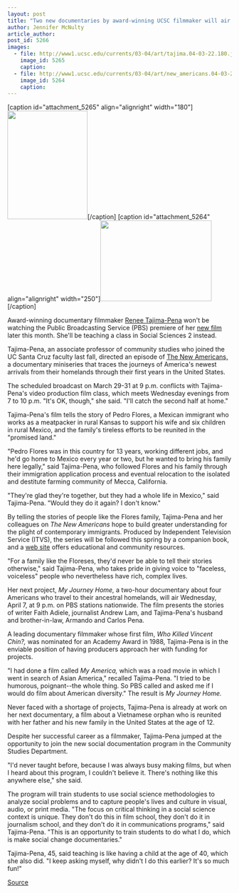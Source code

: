 ```yaml
---
layout: post
title: "Two new documentaries by award-winning UCSC filmmaker will air in coming weeks"
author: Jennifer McNulty
article_author: 
post_id: 5266
images:
  - file: http://www1.ucsc.edu/currents/03-04/art/tajima.04-03-22.180.jpg
    image_id: 5265
    caption: 
  - file: http://www1.ucsc.edu/currents/03-04/art/new_americans.04-03-22.250.jpg
    image_id: 5264
    caption: 
---
```


[caption id="attachment_5265" align="alignright" width="180"]<a href="http://dev-ucsc-news.pantheonsite.io/wp-content/uploads/2004/03/tajima.04-03-22.180.jpg"><img class="size-full wp-image-5265" src="http://dev-ucsc-news.pantheonsite.io/wp-content/uploads/2004/03/tajima.04-03-22.180.jpg" alt="" width="180" height="243" /></a>[/caption]
[caption id="attachment_5264" align="alignright" width="250"]<a href="http://dev-ucsc-news.pantheonsite.io/wp-content/uploads/2004/03/new_americans.04-03-22.250.jpg"><img class="size-full wp-image-5264" src="http://dev-ucsc-news.pantheonsite.io/wp-content/uploads/2004/03/new_americans.04-03-22.250.jpg" alt="" width="250" height="181" /></a>[/caption]
<p>
  Award-winning documentary filmmaker <a href="http://communitystudies.ucsc.edu/faculty/faculty.php?mode=focus&amp;id=12">Renee Tajima-Pena</a> won't be watching the Public Broadcasting Service (PBS) premiere of her <a href="http://www.pbs.org/previews/new_americans/">new film</a> later this month. She'll be teaching a class in Social Sciences 2 instead.
</p>
<p>
  Tajima-Pena, an associate professor of community studies who joined the UC Santa Cruz faculty last fall, directed an episode of <a href="http://www.pbs.org/newamericans/">The New Americans,</a> a documentary miniseries that traces the journeys of America's newest arrivals from their homelands through their first years in the United States.
</p>
<p>
  The scheduled broadcast on March 29-31 at 9 p.m. conflicts with Tajima-Pena's video production film class, which meets Wednesday evenings from 7 to 10 p.m. "It's OK, though," she said. "I'll catch the second half at home."<br>
</p>
<p>
  Tajima-Pena's film tells the story of Pedro Flores, a Mexican immigrant who works as a meatpacker in rural Kansas to support his wife and six children in rural Mexico, and the family's tireless efforts to be reunited in the "promised land."<br>
</p>
<p>
  "Pedro Flores was in this country for 13 years, working different jobs, and he'd go home to Mexico every year or two, but he wanted to bring his family here legally," said Tajima-Pena, who followed Flores and his family through their immigration application process and eventual relocation to the isolated and destitute farming community of Mecca, California.<br>
</p>
<p>
  "They're glad they're together, but they had a whole life in Mexico," said Tajima-Pena. "Would they do it again? I don't know."<br>
</p>
<p>
  By telling the stories of people like the Flores family, Tajima-Pena and her colleagues on <i>The New Americans</i> hope to build greater understanding for the plight of contemporary immigrants. Produced by Independent Television Service (ITVS), the series will be followed this spring by a companion book, and a <a href="http://www.itvs.org/outreach/">web site</a> offers educational and community resources.
</p>
<p>
  "For a family like the Floreses, they'd never be able to tell their stories otherwise," said Tajima-Pena, who takes pride in giving voice to "faceless, voiceless" people who nevertheless have rich, complex lives.<br>
</p>
<p>
  Her next project, <i>My Journey Home,</i> a two-hour documentary about four Americans who travel to their ancestral homelands, will air Wednesday, April 7, at 9 p.m. on PBS stations nationwide. The film presents the stories of writer Faith Adiele, journalist Andrew Lam, and Tajima-Pena's husband and brother-in-law, Armando and Carlos Pena.<br>
</p>
<p>
  A leading documentary filmmaker whose first film, <i>Who Killed Vincent Chin?,</i> was nominated for an Academy Award in 1988, Tajima-Pena is in the enviable position of having producers approach her with funding for projects.<br>
</p>
<p>
  "I had done a film called <i>My America,</i> which was a road movie in which I went in search of Asian America," recalled Tajima-Pena. "I tried to be humorous, poignant--the whole thing. So PBS called and asked me if I would do film about American diversity." The result is <i>My Journey Home.</i><br>
</p>
<p>
  Never faced with a shortage of projects, Tajima-Pena is already at work on her next documentary, a film about a Vietnamese orphan who is reunited with her father and his new family in the United States at the age of 12.<br>
</p>
<p>
  Despite her successful career as a filmmaker, Tajima-Pena jumped at the opportunity to join the new social documentation program in the Community Studies Department.<br>
</p>
<p>
  "I'd never taught before, because I was always busy making films, but when I heard about this program, I couldn't believe it. There's nothing like this anywhere else," she said.<br>
</p>
<p>
  The program will train students to use social science methodologies to analyze social problems and to capture people's lives and culture in visual, audio, or print media. "The focus on critical thinking in a social science context is unique. They don't do this in film school, they don't do it in journalism school, and they don't do it in communications programs," said Tajima-Pena. "This is an opportunity to train students to do what I do, which is make social change documentaries."<br>
</p>
<p>
  Tajima-Pena, 45, said teaching is like having a child at the age of 40, which she also did. "I keep asking myself, why didn't I do this earlier? It's so much fun!"
</p>
<p><a href="http://www1.ucsc.edu/currents/03-04/art/documentaries.html" title="Permalink to documentaries">Source</a></p>
